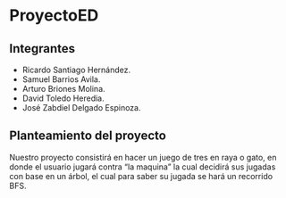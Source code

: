 # ProyectoED

## Integrantes

- Ricardo Santiago Hernández.
- Samuel Barrios Avila.
- Arturo Briones Molina.
- David Toledo Heredia.
- José Zabdiel Delgado Espinoza.

## Planteamiento del proyecto
Nuestro proyecto consistirá en hacer un juego de tres en raya o gato, en donde el usuario jugará contra “la maquina” la cual decidirá sus jugadas con base en un árbol, el cual para saber su jugada se hará un recorrido BFS.
